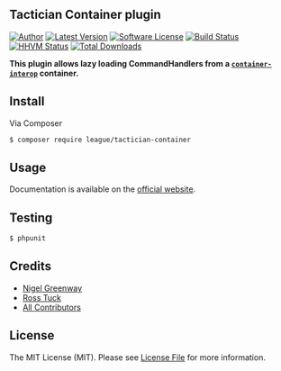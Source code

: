 ## Tactician Container plugin

[![Author](http://img.shields.io/badge/author-@nigelgreenway-blue.svg?style=flat-square)](https://twitter.com/NigelGreenway)
[![Latest Version](https://img.shields.io/github/release/thephpleague/tactician-container.svg?style=flat-square)](https://github.com/thephpleague/tactician-container/releases)
[![Software License](https://img.shields.io/badge/license-MIT-brightgreen.svg?style=flat-square)](LICENSE)
[![Build Status](https://img.shields.io/travis/thephpleague/tactician-container.svg?style=flat-square)](https://travis-ci.org/thephpleague/tactician-container)
[![HHVM Status](https://img.shields.io/hhvm/league/tactician-container.svg?style=flat-square)](http://hhvm.h4cc.de/package/league/tactician-container)
[![Total Downloads](https://img.shields.io/packagist/dt/league/tactician-container.svg?style=flat-square)](https://packagist.org/packages/league/tactician-container)

**This plugin allows lazy loading CommandHandlers from a [`container-interop`](https://github.com/container-interop/container-interop) container.**

## Install

Via Composer

``` bash
$ composer require league/tactician-container
```


## Usage

Documentation is available on the [official website](http://tactician.thephpleague.com/plugins/container/).


## Testing

``` bash
$ phpunit
```

## Credits

- [Nigel Greenway](https://github.com/NigelGreenway)
- [Ross Tuck](https://github.com/rosstuck)
- [All Contributors](https://github.com/thephpleague/tactician-container/contributors)


## License

The MIT License (MIT). Please see [License File](LICENSE) for more information.
